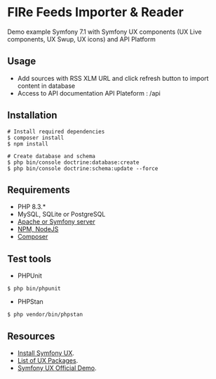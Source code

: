 # FIRe Feeds Importer & Reader
Demo example Symfony 7.1 with Symfony UX components (UX Live components, UX Swup, UX icons) and API Platform

## Usage
- Add sources with RSS XLM URL and click refresh button to import content in database
- Access to API documentation API Plateform : /api

## Installation
```shell
# Install required dependencies
$ composer install
$ npm install

# Create database and schema
$ php bin/console doctrine:database:create
$ php bin/console doctrine:schema:update --force
```

## Requirements
- PHP 8.3.*
- MySQL, SQLite or PostgreSQL
- [Apache or Symfony server](https://symfony.com/doc/current/setup/symfony_server.html) 
- [NPM, NodeJS](https://docs.npmjs.com/downloading-and-installing-node-js-and-npm)
- [Composer](https://getcomposer.org/)

## Test tools
- PHPUnit
```shell
$ php bin/phpunit
```
- PHPStan
```shell
$ php vendor/bin/phpstan
```

## Resources
- [Install Symfony UX](https://symfony.com/doc/current/frontend/ux.html).
- [List of UX Packages](https://symfony.com/bundles/StimulusBundle/current/index.html#the-ux-packages).
- [Symfony UX Official Demo](https://ux.symfony.com).